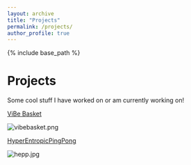 ```yaml
---
layout: archive
title: "Projects"
permalink: /projects/
author_profile: true
---
```


{% include base_path %}

# Projects

Some cool stuff I have worked on or am currently working on!

[ViBe Basket](vibebasket.md)

![vibebasket.png](vibebasket.png)

[HyperEntropicPingPong](hepp.md)

![hepp.jpg](hepp.jpg)
